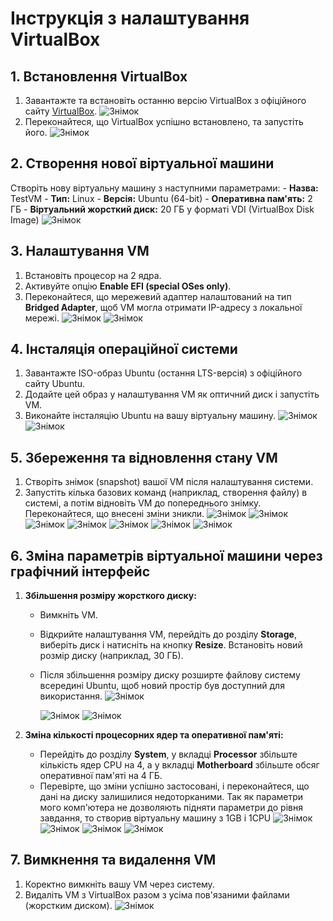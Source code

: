 # Інструкція з налаштування VirtualBox

## 1. Встановлення VirtualBox

1. Завантажте та встановіть останню версію VirtualBox з офіційного сайту [VirtualBox](https://www.virtualbox.org/).
   ![Знімок](images/Screenshot_1.png)
2. Переконайтеся, що VirtualBox успішно встановлено, та запустіть його.
   ![Знімок](images/succesfully_installed.png)
## 2. Створення нової віртуальної машини

Створіть нову віртуальну машину з наступними параметрами:
    - **Назва:** TestVM
    - **Тип:** Linux
    - **Версія:** Ubuntu (64-bit)
    - **Оперативна пам'ять:** 2 ГБ
    - **Віртуальний жорсткий диск:** 20 ГБ у форматі VDI (VirtualBox Disk Image)
   ![Знімок](images/step1_install.png)


## 3. Налаштування VM

1. Встановіть процесор на 2 ядра.
2. Активуйте опцію **Enable EFI (special OSes only)**.
3. Переконайтеся, що мережевий адаптер налаштований на тип **Bridged Adapter**, щоб VM могла отримати IP-адресу з локальної мережі.
   ![Знімок](images/step2_memory.png)
   ![Знімок](images/updated_net.png)
   

## 4. Інсталяція операційної системи

1. Завантажте ISO-образ Ubuntu (остання LTS-версія) з офіційного сайту Ubuntu.
2. Додайте цей образ у налаштування VM як оптичний диск і запустіть VM.
3. Виконайте інсталяцію Ubuntu на вашу віртуальну машину.
   ![Знімок](images/step1_install.png)
   ![Знімок](images/linux_installation_part7.png)

## 5. Збереження та відновлення стану VM

1. Створіть знімок (snapshot) вашої VM після налаштування системи.
2. Запустіть кілька базових команд (наприклад, створення файлу) в системі, а потім відновіть VM до попереднього знімку. Переконайтеся, що внесені зміни зникли.
   ![Знімок](images/snapshot.png)
   ![Знімок](images/turnoff_system.png)
   ![Знімок](images/nginx_installed.png)
   ![Знімок](images/updated_state.png)
   ![Знімок](images/restore.png)
   ![Знімок](images/restoring.png)
   ![Знімок](images/restored_system_without_nginx.png)

## 6. Зміна параметрів віртуальної машини через графічний інтерфейс

1. **Збільшення розміру жорсткого диску:**
    - Вимкніть VM.
    - Відкрийте налаштування VM, перейдіть до розділу **Storage**, виберіть диск і натисніть на кнопку **Resize**. Встановіть новий розмір диску (наприклад, 30 ГБ).
    - Після збільшення розміру диску розширте файлову систему всередині Ubuntu, щоб новий простір був доступний для використання.
      ![Знімок](images/try_to_change_storage.png)

      ![Знімок](images/resize_disk_size.png)
      ![Знімок](images/changed_disk_size.png)
      

2. **Зміна кількості процесорних ядер та оперативної пам'яті:**
    - Перейдіть до розділу **System**, у вкладці **Processor** збільште кількість ядер CPU на 4, а у вкладці **Motherboard** збільште обсяг оперативної пам'яті на 4 ГБ.
    - Перевірте, що зміни успішно застосовані, і переконайтеся, що дані на диску залишилися недоторканими.
      Так як параметри мого комп'ютера не дозволяють підняти параметри до рівня завдання, то створив віртуальну машину з 1GB і 1CPU
      ![Знімок](images/change_memory_1.png)
      ![Знімок](images/change_memory_2.png)
      ![Знімок](images/change_kernels_1.png)
      ![Знімок](images/change_kernels_2.png)

## 7. Вимкнення та видалення VM

1. Коректно вимкніть вашу VM через систему.
2. Видаліть VM з VirtualBox разом з усіма пов'язаними файлами (жорстким диском).
   ![Знімок](images/delete_system.png)
